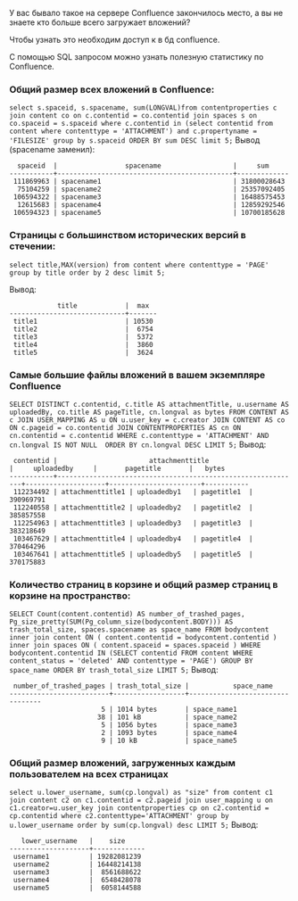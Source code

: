 У вас бывало такое на сервере Confluence закончилось место, а вы не знаете кто больше всего загружает вложений?

Чтобы узнать это необходим доступ к в бд confluence.

С помощью SQL запросом можно узнать полезную статистику по Confluence.

### Общий размер всех вложений в Confluence:

``
select s.spaceid, s.spacename, sum(LONGVAL)from contentproperties c join content co on c.contentid = co.contentid join spaces s on co.spaceid = s.spaceid where c.contentid in (select contentid from content where contenttype = 'ATTACHMENT') and c.propertyname = 'FILESIZE' group by s.spaceid ORDER BY sum DESC limit 5;
``
Вывод (spacename заменил):

```
  spaceid  |                 spacename                  |     sum     
-----------+--------------------------------------------+-------------
 111869963 | spacename1                                 | 31800028643
  75104259 | spacename2                                 | 25357092405
 106594322 | spacename3                                 | 16488575453
  12615683 | spacename4                                 | 12859292546
 106594323 | spacename5                                 | 10700185628
```

### Cтраницы с большинством исторических версий в стечении:

```
select title,MAX(version) from content where contenttype = 'PAGE' group by title order by 2 desc limit 5;
```
Вывод:
```
            title            |  max  
-----------------------------+-------
 title1                      | 10530
 title2                      |  6754
 title3                      |  5372
 title4                      |  3860
 title5                      |  3624
```

### Cамые большие файлы вложений в вашем экземпляре Confluence

``
SELECT DISTINCT c.contentid, c.title AS attachmentTitle, u.username AS uploadedBy, co.title AS pageTitle, cn.longval as bytes FROM CONTENT AS c JOIN USER_MAPPING AS u ON u.user_key = c.creator JOIN CONTENT AS co ON c.pageid = co.contentid JOIN CONTENTPROPERTIES AS cn ON cn.contentid = c.contentid WHERE c.contenttype = 'ATTACHMENT' AND cn.longval IS NOT NULL  ORDER BY cn.longval DESC LIMIT 5;
``
Вывод:

```
 contentid |                       attachmenttitle                       |     uploadedby     |       pagetitle       |   bytes   
-----------+-------------------------------------------------------------+--------------------+-----------------------+-----------
 112234492 | attachmenttitle1 | uploadedby1   | pagetitle1  | 390969791
 112240558 | attachmenttitle2 | uploadedby2   | pagetitle2  | 385857558
 112254963 | attachmenttitle3 | uploadedby3   | pagetitle3  | 383218649
 103467629 | attachmenttitle4 | uploadedby4   | pagetitle4  | 370464296
 103467641 | attachmenttitle5 | uploadedby5   | pagetitle5  | 370175883
```

### Количество страниц в корзине и общий размер страниц в корзине на пространство:

``
SELECT Count(content.contentid) AS number_of_trashed_pages, Pg_size_pretty(SUM(Pg_column_size(bodycontent.BODY))) AS trash_total_size, spaces.spacename as space_name FROM bodycontent inner join content ON ( content.contentid = bodycontent.contentid ) inner join spaces ON ( content.spaceid = spaces.spaceid ) WHERE bodycontent.contentid IN (SELECT contentid FROM content WHERE content_status = 'deleted' AND contenttype = 'PAGE') GROUP BY space_name ORDER BY trash_total_size LIMIT 5;
``
Вывод:

```
 number_of_trashed_pages | trash_total_size |           space_name            
-------------------------+------------------+---------------------------------
                       5 | 1014 bytes       | space_name1
                      38 | 101 kB           | space_name2
                       5 | 1056 bytes       | space_name3
                       2 | 1093 bytes       | space_name4
                       9 | 10 kB            | space_name5
```

### Общий размер вложений, загруженных каждым пользователем на всех страницах

``
select u.lower_username, sum(cp.longval) as "size" from content c1 join content c2 on c1.contentid = c2.pageid join user_mapping u on c1.creator=u.user_key join contentproperties cp on c2.contentid = cp.contentid where c2.contenttype='ATTACHMENT' group by u.lower_username order by sum(cp.longval) desc LIMIT 5;
``
Вывод:

```
   lower_username   |    size     
--------------------+-------------
 username1          | 19282081239
 username2          | 16448214138
 username3          |  8561688622
 username4          |  6548428078
 username5          |  6058144588
```
